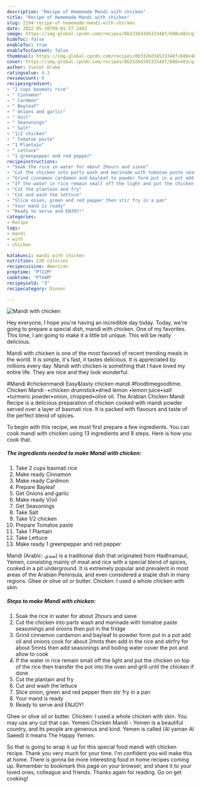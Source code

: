 ```yaml
---
description: "Recipe of Homemade Mandi with chicken"
title: "Recipe of Homemade Mandi with chicken"
slug: 2194-recipe-of-homemade-mandi-with-chicken
date: 2022-05-30T09:01:57.246Z
image: https://img-global.cpcdn.com/recipes/0b3326d34533348f/680x482cq70/mandi-with-chicken-recipe-main-photo.jpg
hideToc: false
enableToc: true
enableTocContent: false
thumbnail: https://img-global.cpcdn.com/recipes/0b3326d34533348f/680x482cq70/mandi-with-chicken-recipe-main-photo.jpg
cover: https://img-global.cpcdn.com/recipes/0b3326d34533348f/680x482cq70/mandi-with-chicken-recipe-main-photo.jpg
author: Violet Drake
ratingvalue: 4.3
reviewcount: 8
recipeingredient:
- "2 cups basmati rice"
- " Cinnamon"
- " Cardmon"
- " Bayleaf"
- " Onions and garlic"
- " Voil"
- " Seasonings"
- " Salt"
- "1/2 chicken"
- " Tomatoe paste"
- "1 Plantain"
- " Lettuce"
- "1 greenpepper and red pepper"
recipeinstructions:
- "Soak the rice in water for about 2hours and sieve"
- "Cut the chicken into parts wash and marinade with tomatoe paste seasonings and onions then put in the fridge"
- "Grind cinnamon cardamon and bayleaf to powder form put in a pot add oil and onions cook for about 2mnts then add in the rice and stirfry for about 5mnts then add seasonings and boiling water cover the pot and allow to cook"
- "If the water in rice remain small off the light and put the chicken on top of the rice then transfer the pot into the oven and grill until the chicken if done"
- "Cut the plantain and fry"
- "Cut and wash the lettuce"
- "Slice onion, green and red pepper then stir fry in a pan"
- "Your mand is ready"
- "Ready to serve and ENJOY!"
categories:
- Recipe
tags:
- mandi
- with
- chicken

katakunci: mandi with chicken 
nutrition: 228 calories
recipecuisine: American
preptime: "PT22M"
cooktime: "PT44M"
recipeyield: "3"
recipecategory: Dinner

---
```



![Mandi with chicken](https://img-global.cpcdn.com/recipes/0b3326d34533348f/680x482cq70/mandi-with-chicken-recipe-main-photo.jpg)

Hey everyone, I hope you're having an incredible day today. Today, we're going to prepare a special dish, mandi with chicken. One of my favorites. This time, I am going to make it a little bit unique. This will be really delicious.

Mandi with chicken is one of the most favored of recent trending meals in the world. It is simple, it's fast, it tastes delicious. It is appreciated by millions every day. Mandi with chicken is something that I have loved my entire life. They are nice and they look wonderful.

#Mandi #chickenmandi Easy&amp;tasty chicken mandi #foodtimegoodtime. Chicken Mandi -•chicken drumstick•dried lemon •lemon juice•salt •turmeric powder•onion, chopped•olive oil. The Arabian Chicken Mandi Recipe is a delicious preparation of chicken cooked with mandi powder served over a layer of basmati rice. It is packed with flavours and taste of the perfect blend of spices.


To begin with this recipe, we must first prepare a few ingredients. You can cook mandi with chicken using 13 ingredients and 8 steps. Here is how you cook that.

<!--inarticleads1-->

##### The ingredients needed to make Mandi with chicken:

1. Take 2 cups basmati rice
1. Make ready  Cinnamon
1. Make ready  Cardmon
1. Prepare  Bayleaf
1. Get  Onions and garlic
1. Make ready  V/oil
1. Get  Seasonings
1. Take  Salt
1. Take 1/2 chicken
1. Prepare  Tomatoe paste
1. Take 1 Plantain
1. Take  Lettuce
1. Make ready 1 greenpepper and red pepper


Mandi (Arabic: مندي‎) is a traditional dish that originated from Hadhramaut, Yemen, consisting mainly of meat and rice with a special blend of spices, cooked in a pit underground. It is extremely popular and prevalent in most areas of the Arabian Peninsula, and even considered a staple dish in many regions. Ghee or olive oil or butter. Chicken: I used a whole chicken with skin. 

<!--inarticleads2-->

##### Steps to make Mandi with chicken:

1. Soak the rice in water for about 2hours and sieve
1. Cut the chicken into parts wash and marinade with tomatoe paste seasonings and onions then put in the fridge
1. Grind cinnamon cardamon and bayleaf to powder form put in a pot add oil and onions cook for about 2mnts then add in the rice and stirfry for about 5mnts then add seasonings and boiling water cover the pot and allow to cook
1. If the water in rice remain small off the light and put the chicken on top of the rice then transfer the pot into the oven and grill until the chicken if done
1. Cut the plantain and fry
1. Cut and wash the lettuce
1. Slice onion, green and red pepper then stir fry in a pan
1. Your mand is ready
1. Ready to serve and ENJOY!

Ghee or olive oil or butter. Chicken: I used a whole chicken with skin. You may use any cut that can. Yemeni Chicken Mandi - Yemen is a beautiful country, and its people are generous and kind. Yemen is called (Al yaman Al Saeed) it means The Happy Yemen. 

So that is going to wrap it up for this special food mandi with chicken recipe. Thank you very much for your time. I'm confident you will make this at home. There is gonna be more interesting food in home recipes coming up. Remember to bookmark this page on your browser, and share it to your loved ones, colleague and friends. Thanks again for reading. Go on get cooking!
